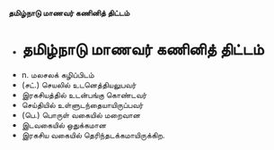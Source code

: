 **தமிழ்நாடு மாணவர் கணினித் திட்டம்**
- # தமிழ்நாடு மாணவர் கணினித் திட்டம்
- n. மலசலக் கழிப்பிடம்
- (சட்.) செயலில் உடனெத்தியலுபவர்
- இரகசியத்தில் உடன்பங்கு கொண்டவர்
- செய்தியில் உள்ளுடந்தையாயிருப்பவர்
- (பெ.) பொருள் வகையில் மறைவான
- இடவகையில் ஒதுக்கமான
- இரகசிய வகையில் தெரிந்தடக்கமாயிருக்கிற.

